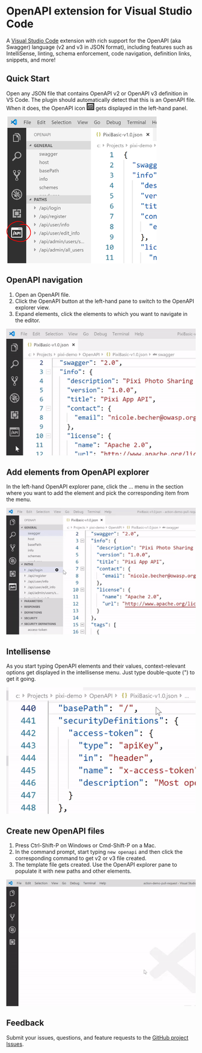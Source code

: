 # OpenAPI extension for Visual Studio Code

A [Visual Studio Code](https://code.visualstudio.com/) extension with rich support for the OpenAPI (aka Swagger) language (v2 and v3 in JSON format), including features such as IntelliSense, linting, schema enforcement, code navigation, definition links, snippets, and more!

## Quick Start

Open any JSON file that contains OpenAPI v2 or OpenAPI v3 definition in VS Code. The plugin should automatically detect that this is an OpenAPI file. When it does, the OpenAPI icon <img src="https://raw.githubusercontent.com/42Crunch/vscode-openapi/master/images/OpenAPI%20button.PNG" width=20 height=19>  gets displayed in the left-hand panel.

<img src="https://github.com/42Crunch/vscode-openapi/blob/master/images/OpenAPI%20Explorer.PNG?raw=true" width=400 height=389>

## OpenAPI navigation
1. Open an OpenAPI file.
2. Click the OpenAPI button at the left-hand pane to switch to the OpenAPI explorer view.
3. Expand elements, click the elements to which you want to navigate in the editor.

![Navigation inside OpenAPI / swagger file](https://github.com/42Crunch/vscode-openapi/blob/master/images/Naviation.gif?raw=true)

## Add elements from OpenAPI explorer
In the left-hand OpenAPI explorer pane, click the ... menu in the section where you want to add the element and pick the corresponding item from the menu.

![Add new API path and verb](https://github.com/42Crunch/vscode-openapi/blob/master/images/Add%20paths%20and%20verbs.gif?raw=true)

## Intellisense

As you start typing OpenAPI elements and their values, context-relevant options get displayed in the intellisense menu. Just type double-quote (") to get it going.

![Intellisense for OpenAPI editing](https://github.com/42Crunch/vscode-openapi/blob/master/images/Intellisense.gif?raw=true)

## Create new OpenAPI files

1.  Press Ctrl-Shift-P on Windows or Cmd-Shift-P on a Mac.   
2.  In the command prompt, start typing `new openapi` and then click the corresponding command to get v2 or v3 file created.
3. The template file gets created. Use the OpenAPI explorer pane to populate it with new paths and other elements.

![Create new OpenAPI file from template](https://github.com/42Crunch/vscode-openapi/blob/master/images/New%20OpenAPI%20file.gif?raw=true)

## Feedback

Submit your issues, questions, and feature requests to the [GitHub project Issues](https://github.com/42Crunch/vscode-openapi/issues).
